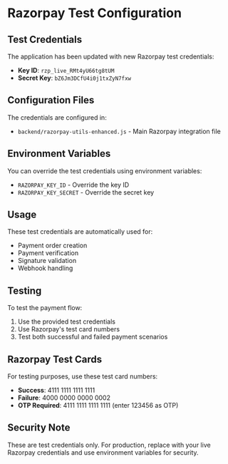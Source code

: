 # Razorpay Test Configuration

## Test Credentials
The application has been updated with new Razorpay test credentials:

- **Key ID**: `rzp_live_RMt4yU66tg8tUM`
- **Secret Key**: `bZ6Jm3DCfU4i0j1txZyN7fxw`

## Configuration Files
The credentials are configured in:
- `backend/razorpay-utils-enhanced.js` - Main Razorpay integration file

## Environment Variables
You can override the test credentials using environment variables:
- `RAZORPAY_KEY_ID` - Override the key ID
- `RAZORPAY_KEY_SECRET` - Override the secret key

## Usage
These test credentials are automatically used for:
- Payment order creation
- Payment verification
- Signature validation
- Webhook handling

## Testing
To test the payment flow:
1. Use the provided test credentials
2. Use Razorpay's test card numbers
3. Test both successful and failed payment scenarios

## Razorpay Test Cards
For testing purposes, use these test card numbers:
- **Success**: 4111 1111 1111 1111
- **Failure**: 4000 0000 0000 0002
- **OTP Required**: 4111 1111 1111 1111 (enter 123456 as OTP)

## Security Note
These are test credentials only. For production, replace with your live Razorpay credentials and use environment variables for security.
